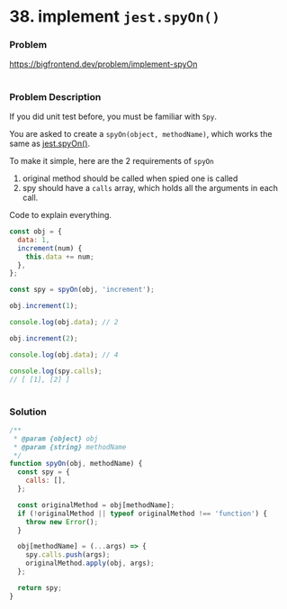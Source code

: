 # 38. implement `jest.spyOn()`

### Problem

https://bigfrontend.dev/problem/implement-spyOn

#

### Problem Description

If you did unit test before, you must be familiar with `Spy`.

You are asked to create a `spyOn(object, methodName)`, which works the same as [jest.spyOn()](https://jestjs.io/docs/en/jest-object#jestspyonobject-methodname).

To make it simple, here are the 2 requirements of `spyOn`

1. original method should be called when spied one is called
2. spy should have a `calls` array, which holds all the arguments in each call.

Code to explain everything.

```js
const obj = {
  data: 1,
  increment(num) {
    this.data += num;
  },
};

const spy = spyOn(obj, 'increment');

obj.increment(1);

console.log(obj.data); // 2

obj.increment(2);

console.log(obj.data); // 4

console.log(spy.calls);
// [ [1], [2] ]
```

#

### Solution

```js
/**
 * @param {object} obj
 * @param {string} methodName
 */
function spyOn(obj, methodName) {
  const spy = {
    calls: [],
  };

  const originalMethod = obj[methodName];
  if (!originalMethod || typeof originalMethod !== 'function') {
    throw new Error();
  }

  obj[methodName] = (...args) => {
    spy.calls.push(args);
    originalMethod.apply(obj, args);
  };

  return spy;
}
```
